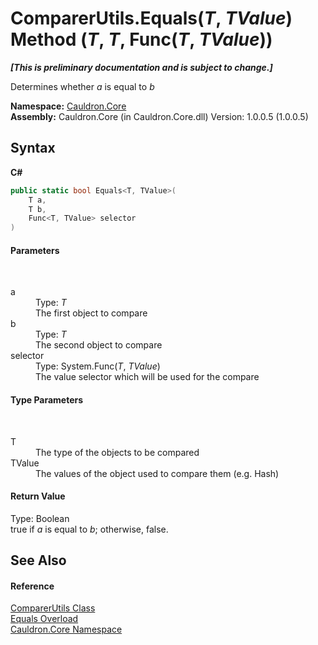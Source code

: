 # ComparerUtils.Equals(*T*, *TValue*) Method (*T*, *T*, Func(*T*, *TValue*))
 _**\[This is preliminary documentation and is subject to change.\]**_

Determines whether *a* is equal to *b*

**Namespace:**&nbsp;<a href="N_Cauldron_Core">Cauldron.Core</a><br />**Assembly:**&nbsp;Cauldron.Core (in Cauldron.Core.dll) Version: 1.0.0.5 (1.0.0.5)

## Syntax

**C#**<br />
``` C#
public static bool Equals<T, TValue>(
	T a,
	T b,
	Func<T, TValue> selector
)

```


#### Parameters
&nbsp;<dl><dt>a</dt><dd>Type: *T*<br />The first object to compare</dd><dt>b</dt><dd>Type: *T*<br />The second object to compare</dd><dt>selector</dt><dd>Type: System.Func(*T*, *TValue*)<br />The value selector which will be used for the compare</dd></dl>

#### Type Parameters
&nbsp;<dl><dt>T</dt><dd>The type of the objects to be compared</dd><dt>TValue</dt><dd>The values of the object used to compare them (e.g. Hash)</dd></dl>

#### Return Value
Type: Boolean<br />true if *a* is equal to *b*; otherwise, false.

## See Also


#### Reference
<a href="T_Cauldron_Core_ComparerUtils">ComparerUtils Class</a><br /><a href="Overload_Cauldron_Core_ComparerUtils_Equals">Equals Overload</a><br /><a href="N_Cauldron_Core">Cauldron.Core Namespace</a><br />